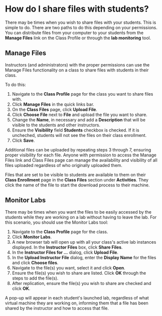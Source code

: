 # How do I share files with students?

There may be times when you wish to share files with your students. This is simple to do. There are two paths to do this depending on your permissions. You can distribute files from your computer to your students from the **Manage Files** link on the Class Profile or through the **lab monitoring** tool.

## Manage Files

Instructors (and administrators) with the proper permissions can use the Manage Files functionality on a class to share files with students in their class.

To do this:
1. Navigate to the **Class Profile** page for the class you want to share files with.
1. Click **Manage Files** in the quick links bar.
1. On the **Class Files** page, click **Upload File**.
1. Click **Choose File** next to **File** and upload the file you want to share.
1. Change the **Name**, in necessary and add a **Description** that will be visible to the students and other instructors.
1. Ensure the **Visibility** field **Students** checkbox is checked. If it is uncheched, students will not see the files on their class enrollment.
1. Click **Save**.

Additional files can be uploaded by repeating steps 3 through 7, ensuring proper visibility for each file. Anyone with permission to access the Manage Files link and Class Files page can manage the availability and visibility of all files uploaded regardless of who originally uploaded them.

Files that are set to be visible to students are available to them on their **Class Enrollment** page in the **Class Files** section under **Activities**. They click the name of the file to start the download process to their machine.

## Monitor Labs

There may be times when you want the files to be easily accessed by the students while they are working on a lab without having to leave the lab. For this scenario, you should use the Monitor Labs tool: 
1.  Navigate to the **Class Profile** page for the class.
1. Click **Monitor Labs**. 
1. A new browser tab will open up with all your class's active lab instances displayed. In the **Instructor Files** box, click **Share Files**. 
1. In the **Instructor Files for ...** dialog, click **Upload File**.
1. In the **Upload Instructor File** dialog, enter the **Display Name** for the files and click **Choose files**. 
1. Navigate to the file(s) you want, select it and click **Open**. 
1. Ensure the file(s) you wish to share are listed. Click **OK** through the steps to add the file(s).
1. After replication, ensure the file(s) you wish to share are checked and click **OK**.

A pop-up will appear in each student's launched lab, regardless of what virtual machine they are working on, informing them that a file has been shared by the instructor and how to access that file.